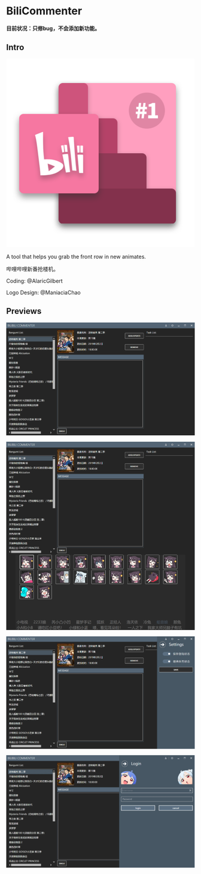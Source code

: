 # BiliCommenter
**目前状况：只修bug，不会添加新功能。**

## Intro

![](logo.png)

A tool that helps you grab the front row in new animates.

哔哩哔哩新番抢楼机。

Coding: @AlaricGilbert

Logo Design: @ManiaciaChao


## Previews

![](imgs/main.png)

![](imgs/emoji.png)

![](imgs/settings.png)

![](imgs/login.png)
